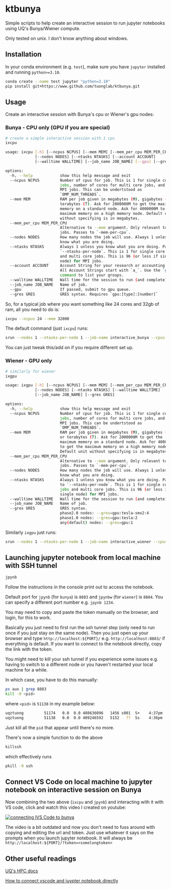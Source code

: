 # ktbunya
Simple scripts to help create an interactive session to run jupyter notebooks using UQ's Bunya/Wiener compute.

Only tested on unix. I don't know anything about windows.

## Installation

In your conda environment (e.g. `test`), make sure you have `jupyter` installed and running `python>=3.10`.
```bash
conda create --name test jupyter "python=3.10"
pip install git+https://www.github.com/tuonglab/ktbunya.git
```

## Usage

Create an interactive session with Bunya's cpu or Wiener's gpu nodes:

### Bunya - CPU only (GPU if you are special)
```bash
# create a simple interactive session with 1 cpu
ixcpu
```

```bash
usage: ixcpu [-h] [--ncpus NCPUS] [--mem MEM] [--mem_per_cpu MEM_PER_CPU]
             [--nodes NODES] [--ntasks NTASKS] [--account ACCOUNT]
             [--walltime WALLTIME] [--job_name JOB_NAME] [--gpu] [--gres GRES]

options:
  -h, --help            show this help message and exit
  --ncpus NCPUS         Number of cpus for job. This is 1 for single core
                        jobs, number of cores for multi core jobs, and 1 for
                        MPI jobs. This can be undertstood as
                        `OMP_NUM_THREADS`.
  --mem MEM             RAM per job given in megabytes (M), gigabytes (G), or
                        terabytes (T). Ask for 2000000M to get the maximum
                        memory on a standard node. Ask for 4000000M to get the
                        maximum memory on a high memory node. Default unit
                        without specifying is in megabytes.
  --mem_per_cpu MEM_PER_CPU
                        Alternative to --mem argument. Only relevant to MPI
                        jobs. Passes to `-mem-per-cpu`.
  --nodes NODES         How many nodes the job will use. Always 1 unless you
                        know what you are doing.
  --ntasks NTASKS       Always 1 unless you know what you are doing. Passes to
                        `--ntasks-per-node`. This is 1 for single core jobs
                        and multi core jobs. This is 96 (or less if single
                        node) for MPI jobs.
  --account ACCOUNT     Account String for your research or accounting group.
                        All Account Strings start with `a_`. Use the `groups`
                        command to list your groups.
  --walltime WALLTIME   Wall time for the session to run (and complete).
  --job_name JOB_NAME   Name of job.
  --gpu                 If passed, submit to gpu queue.
  --gres GRES           GRES syntax. Requires `gpu:[type]:[number]`
```

So, for a typical job where you want something like 24 cores and 32gb of ram, all you need to do is:

```bash
ixcpu --ncpus 24 --mem 32000
```

The default command (just `ixcpu`) runs:
```bash
srun --nodes 1 --ntasks-per-node 1 --job-name interactive_bunya --cpus-per-task 1 --mem 80000 --time 12:00:00 --partition general --account a_kelvin_tuong --pty bash
```

You can just tweak this/add on if you require different set up.

### Wiener - GPU only
```bash
# similarly for wiener
ixgpu
```

```bash
usage: ixgpu [-h] [--ncpus NCPUS] [--mem MEM] [--mem_per_cpu MEM_PER_CPU]
             [--nodes NODES] [--ntasks NTASKS] [--walltime WALLTIME]
             [--job_name JOB_NAME] [--gres GRES]

options:
  -h, --help            show this help message and exit
  --ncpus NCPUS         Number of cpus for job. This is 1 for single core
                        jobs, number of cores for multi core jobs, and 1 for
                        MPI jobs. This can be undertstood as
                        `OMP_NUM_THREADS`.
  --mem MEM             RAM per job given in megabytes (M), gigabytes (G),
                        or terabytes (T). Ask for 2000000M to get the
                        maximum memory on a standard node. Ask for 4000000M
                        to get the maximum memory on a high memory node.
                        Default unit without specifying is in megabytes.
  --mem_per_cpu MEM_PER_CPU
                        Alternative to --mem argument. Only relevant to MPI
                        jobs. Passes to `-mem-per-cpu`.
  --nodes NODES         How many nodes the job will use. Always 1 unless you
                        know what you are doing.
  --ntasks NTASKS       Always 1 unless you know what you are doing. Passes
                        to `--ntasks-per-node`. This is 1 for single core
                        jobs and multi core jobs. This is 96 (or less if
                        single node) for MPI jobs.
  --walltime WALLTIME   Wall time for the session to run (and complete).
  --job_name JOB_NAME   Name of job.
  --gres GRES           GRES syntax.
                        phase2.0 nodes: --gres=gpu:tesla-smx2:4
                        phase1.0 nodes: --gres=gpu:tesla:2
                        any(default) nodes: --gres=gpu:1
```

Similarly `ixgpu` just runs:

```bash
srun --nodes 1 --ntasks-per-node 1 --job-name interactive_wiener --cpus-per-task 1 --mem 80000 --time 12:00:00 --partition gpu --gres gpu:1 --pty bash
```

## Launching jupyter notebook from local machine with SSH tunnel
```bash
jpynb
```

Follow the instructions in the console print out to access the notebook.

Default port for `jpynb` (for `bunya`) is  `8883` and `jpynbw` (for `wiener`) is `8884`. You can specify a different port number e.g. `jpynb 1234`.

You may need to copy and paste the token manually on the browser, and login, for this to work.

Basically you just need to first run the ssh tunnel step (only need to run once if you just stay on the same node). Then you just open up your browser and type `http://localhost:${PORT}/` e.g. `http://localhost:8883/` if everything is default. If you want to connect to the notebook directly, copy the link with the token.

You might need to kill your ssh tunnel if you experience some issues e.g. having to switch to a different node or you haven't restarted your local machine for a while.

In which case, you have to do this manually:

```bash
ps aux | grep 8883
kill -9 <pid>
```
where `<pid>` is `51138` in my example below:

```bash
uqztuong         51174   0.0  0.0 408636096   1456 s001  S+    4:37pm   0:00.00 grep 8883
uqztuong         51138   0.0  0.0 409246592   5152   ??  Ss    4:36pm   0:00.04 ssh -N -f -L 8883:bun050.hpc.net.uq.edu.au:8883 uqztuong@bunya.rcc.uq.edu.au
````

Just kill all the `pid` that appear until there's no more.

There's now a simple function to do the above
```bash
killssh
```

which effectively runs

```bash
pkill -9 ssh
```

## Connect VS Code on local machine to jupyter notebook on interactive session on Bunya

Now combining the two above (`ixcpu` and `jpynb`) and interacting with it with VS code, click and watch this video I created on youtube:

[![connecting lVS Code to bunya](https://img.youtube.com/vi/a53CsD-8sHs/0.jpg)](https://www.youtube.com/watch?v=a53CsD-8sHs)

The video is a bit outdated and now you don't need to fuss around with copying and editing the url and token. Just use whatever it says on the prompts when you launch jupyter notebook. It will always be `http://localhost:${PORT}/?token=<somelongtoken>`

## Other useful readings

[UQ's HPC docs](https://github.com/UQ-RCC/hpc-docs)

[How to connect vscode and juypter notebook directly](https://blog.jupyter.org/connect-to-a-jupyterhub-from-visual-studio-code-ed7ed3a31bcb)
